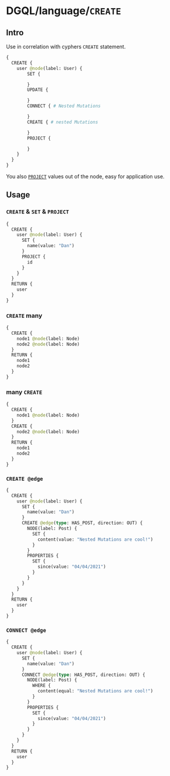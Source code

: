 # DGQL/language/`CREATE`

## Intro

Use in correlation with cyphers `CREATE` statement.

```graphql
{
  CREATE {
    user @node(label: User) {
        SET {

        }
        UPDATE {

        }
        CONNECT { # Nested Mutations

        }
        CREATE { # nested Mutations

        }
        PROJECT {

        }
    }
  }
}
```

You also [`PROJECT`](./project.md) values out of the node, easy for application use.

## Usage

### `CREATE` & `SET` & `PROJECT`

```graphql
{
  CREATE {
    user @node(label: User) {
      SET {
        name(value: "Dan")
      }
      PROJECT {
        id
      }
    }
  }
  RETURN {
    user
  }
}
```

### `CREATE` many

```graphql
{
  CREATE {
    node1 @node(label: Node)
    node2 @node(label: Node)
  }
  RETURN {
    node1
    node2
  }
}
```

### many `CREATE`

```graphql
{
  CREATE {
    node1 @node(label: Node)
  }
  CREATE {
    node2 @node(label: Node)
  }
  RETURN {
    node1
    node2
  }
}
```

### `CREATE @edge`

```graphql
{
  CREATE {
    user @node(label: User) {
      SET {
        name(value: "Dan")
      }
      CREATE @edge(type: HAS_POST, direction: OUT) {
        NODE(label: Post) {
          SET {
            content(value: "Nested Mutations are cool!")
          }
        }
        PROPERTIES {
          SET {
            since(value: "04/04/2021")
          }
        }
      }
    }
  }
  RETURN {
    user
  }
}
```

### `CONNECT @edge`

```graphql
{
  CREATE {
    user @node(label: User) {
      SET {
        name(value: "Dan")
      }
      CONNECT @edge(type: HAS_POST, direction: OUT) {
        NODE(label: Post) {
          WHERE {
            content(equal: "Nested Mutations are cool!")
          }
        }
        PROPERTIES {
          SET {
            since(value: "04/04/2021")
          }
        }
      }
    }
  }
  RETURN {
    user
  }
}
```

